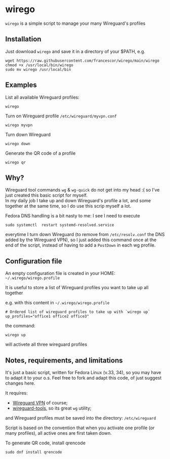 # wirego

`wirego` is a simple script to manage your many Wireguard's profiles


## Installation

Just download `wirego` and save it in a directory of your $PATH, e.g.

```
wget https://raw.githubusercontent.com/francescor/wirego/main/wirego
chmod +x /usr/local/bin/wirego
sudo mv wirego /usr/local/bin
```

## Examples

List all available Wireguard profiles:

`wirego`

Turn on Wireguard profile `/etc/wireguard/myvpn.conf`

`wirego myvpn`

Turn down Wireguard

`wirego down`

Generate the QR code of a profile

`wirego qr`


## Why?

Wireguard tool commands `wg` & `wg-quick` do not get into my head :(  so I've just created this basic script for myself.  
In my daily job I take up and down Wireguard's profile a lot, and some together at the same time, so I do use this 
scrip myself a lot.

Fedora DNS handling is a bit nasty to me: I see I need to execute 

```
sudo systemctl  restart systemd-resolved.service
```
everytime I turn down Wireguard (to remove from `/etc/resolv.conf` the DNS added by the Wireguard VPN), so 
I just added this command once at the end of the script, instead of having to add a `PostDown` in each wg profile.

## Configuration file

An empty configuration file is created in your HOME: `~/.wirego/wirego.profile`

It is useful to store a list of Wireguard profiles you want to take up all together

e.g. with this content in `~/.wirego/wirego.profile`
```
# Ordered list of wireguard profiles to take up with `wirego up`
up_profiles="office1 office2 office3"
```
the command:
```
wirego up
```
will activete all three wireguard profiles

## Notes, requirements, and limitations

It's just a basic script, written for Fedora Linux (v.33, 34), so you may have to adapt it to your o.s.
Feel free to fork and adapt this code, of just suggest changes here.

It requires:
* [Wireguard VPN](https://www.wireguard.com/install/) of course;
* [wireguard-tools](https://git.zx2c4.com/wireguard-tools/about/), so its great `wg` utility;

and Wireguard profiles must be saved into the directory: `/etc/wireguard`

Script is based on the convention that when you activate one profile (or many profiles), all active ones are first taken down.

To generate QR code, install qrencode

```
sudo dnf install qrencode
```
